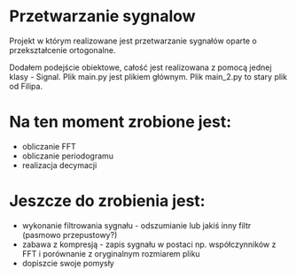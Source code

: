 # Przetwarzanie sygnalow
Projekt w którym realizowane jest przetwarzanie sygnałów oparte o przekształcenie ortogonalne.

Dodałem podejście obiektowe, całość jest realizowana z pomocą jednej klasy - Signal. Plik main.py jest plikiem głównym. Plik main_2.py to stary plik od Filipa.
# Na ten moment zrobione jest:
 - obliczanie FFT
 - obliczanie periodogramu
 - realizacja decymacji

# Jeszcze do zrobienia jest:
 - wykonanie filtrowania sygnału - odszumianie lub jakiś inny filtr (pasmowo przepustowy?)
 - zabawa z kompresją - zapis sygnału w postaci np. współczynników z FFT i porównanie z oryginalnym rozmiarem pliku
 - dopiszcie swoje pomysły
